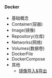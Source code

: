 #### Docker
* 基础概念
* Container(容器)
* Image(镜像)
* Repository(仓库)
* Networks(网络)
* Volumes(数据卷)
* DockerFile
* DockerCompose
* 其他
  * [镜像导入&导出](./Others/image%20save&load.md)